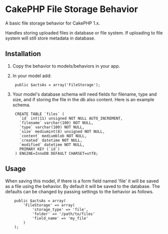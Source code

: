 # CakePHP File Storage Behavior

A basic file storage behavior for CakePHP 1.x.

Handles storing uploaded files in database or file system.  If uploading to file system will still store metadata in database.

## Installation

1. Copy the behavior to models/behaviors in your app.
2. In your model add:

		public $actsAs = array('FileStorage');

3. Your model's database schema will need fields for filename, type and size, and if storing the file in the db also content. Here is an example schema.

		CREATE TABLE `files` (
		  `id` int(11) unsigned NOT NULL AUTO_INCREMENT,
		  `filename` varchar(100) NOT NULL,
		  `type` varchar(100) NOT NULL,
		  `size` mediumint(8) unsigned NOT NULL,
		  `content` mediumblob NOT NULL,
		  `created` datetime NOT NULL,
		  `modified` datetime NOT NULL,
		  PRIMARY KEY (`id`)
		) ENGINE=InnoDB DEFAULT CHARSET=utf8;

## Usage

When saving this model, if there is a form field named 'file' it will be saved as a file using the behavior. By default it will be saved to the database. The defaults can be changed by passing settings to the behavior as follows.

		public $actsAs = array(
			'FileStorage' => array(
				'storage_type' => 'file',
				'folder' => '/path/to/files'
				'field_name' => 'my_file'
			)
		);